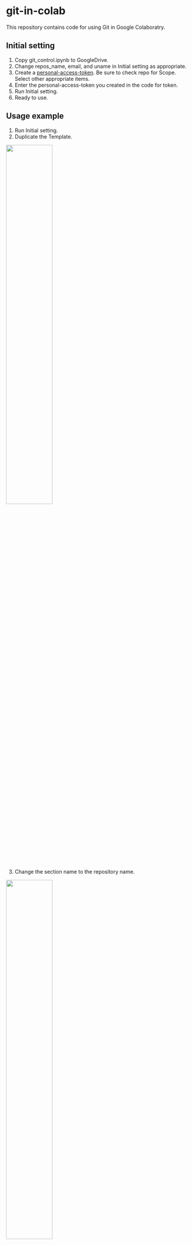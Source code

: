 # git-in-colab
This repository contains code for using Git in Google Colaboratry.

## Initial setting
1. Copy git_control.ipynb to GoogleDrive.
2. Change repos_name, email, and uname in Initial setting as appropriate.
3. Create a [personal-access-token](https://docs.github.com/en/authentication/keeping-your-account-and-data-secure/managing-your-personal-access-tokens). Be sure to check repo for Scope. Select other appropriate items.
4. Enter the personal-access-token you created in the code for token.
5. Run Initial setting.
6. Ready to use.

## Usage example
1. Run Initial setting.
2. Duplicate the Template.
<img src="https://github.com/ryosuzaki/git-in-colab/assets/71608299/d0926791-12b1-4ec0-9ed3-0fce063b2002" width="50%">

3. Change the section name to the repository name.
<img src="https://github.com/ryosuzaki/git-in-colab/assets/71608299/38f07cb4-8eb5-4f25-9cfc-b67625560e02" width="50%">

4. Change repo_name to the repository name.
5. Now it's easy to handle multiple repositories.

## tips
- If something is wrong when committing, try updating the file.
<img src="https://github.com/ryosuzaki/git-in-colab/assets/71608299/edf05e2c-d6e1-41ee-8607-0e026c7d52c2" width="30%">

I hope this helps! Let me know if you have any other questions.

# 日本語
## 初期設定
1. git_control.ipynbをGoogleDriveにコピー。
2. Initial setting内のrepos_name、email、unameを適宜変更。
3. [personal-access-token](https://docs.github.com/en/authentication/keeping-your-account-and-data-secure/managing-your-personal-access-tokens)を作成。Scopeはrepoは必ずチェック。他は適切な項目を選択。
4. 作成したpersonal-access-tokenをコード内のtokenに記入。
5. Initial settingを実行。
6. 準備完了。

## 使用例
1. Initial settingを実行。
2. Templateを複製。
<img src="https://github.com/ryosuzaki/git-in-colab/assets/71608299/d0926791-12b1-4ec0-9ed3-0fce063b2002" width="50%">

3. セクション名をリポジトリ名に変更。
<img src="https://github.com/ryosuzaki/git-in-colab/assets/71608299/38f07cb4-8eb5-4f25-9cfc-b67625560e02" width="50%">

4. repo_nameをリポジトリ名に変更。
5. これで複数リポジトリを扱うのが楽。

## tips
- commit時などに変だったら、ファイルの更新をしてみる。
<img src="https://github.com/ryosuzaki/git-in-colab/assets/71608299/edf05e2c-d6e1-41ee-8607-0e026c7d52c2" width="30%">


改善点や間違いがありましたら訂正してくださるとありがたいです。
